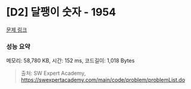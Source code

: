 # [D2] 달팽이 숫자 - 1954 

[문제 링크](https://swexpertacademy.com/main/code/problem/problemDetail.do?contestProbId=AV5PobmqAPoDFAUq) 

### 성능 요약

메모리: 58,780 KB, 시간: 152 ms, 코드길이: 1,018 Bytes



> 출처: SW Expert Academy, https://swexpertacademy.com/main/code/problem/problemList.do